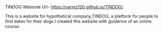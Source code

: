 
TINDOG Websote Url- https://varmz120.github.io/TINDOG/

This is a website for hypothetical company,TINDOG, a platform for people to find dates for their dogs.I created this website with guidance of an online course.

